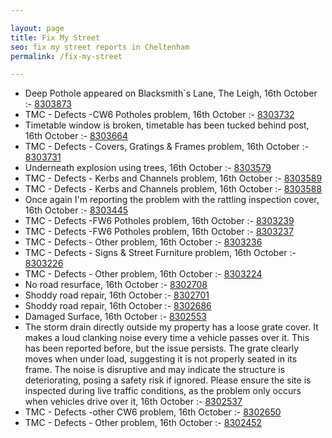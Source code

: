 ```yaml
---

layout: page
title: Fix My Street
seo: fix my street reports in Cheltenham
permalink: /fix-my-street

---
```


<!-- fix_marker starts -->

- Deep Pothole appeared on Blacksmith`s Lane, The Leigh, 16th October :- [8303873](https://www.fixmystreet.com/report/8303873)
- TMC - Defects -CW6 Potholes  problem, 16th October :- [8303732](https://www.fixmystreet.com/report/8303732)
- Timetable window is broken, timetable has been tucked behind post, 16th October :- [8303664](https://www.fixmystreet.com/report/8303664)
- TMC - Defects - Covers, Gratings & Frames problem, 16th October :- [8303731](https://www.fixmystreet.com/report/8303731)
- Underneath explosion using trees, 16th October :- [8303579](https://www.fixmystreet.com/report/8303579)
- TMC - Defects - Kerbs and Channels problem, 16th October :- [8303589](https://www.fixmystreet.com/report/8303589)
- TMC - Defects - Kerbs and Channels problem, 16th October :- [8303588](https://www.fixmystreet.com/report/8303588)
- Once again I'm reporting the problem with the rattling inspection cover, 16th October :- [8303445](https://www.fixmystreet.com/report/8303445)
- TMC - Defects -FW6 Potholes problem, 16th October :- [8303239](https://www.fixmystreet.com/report/8303239)
- TMC - Defects -FW6 Potholes problem, 16th October :- [8303237](https://www.fixmystreet.com/report/8303237)
- TMC - Defects - Other problem, 16th October :- [8303236](https://www.fixmystreet.com/report/8303236)
- TMC - Defects - Signs & Street Furniture problem, 16th October :- [8303226](https://www.fixmystreet.com/report/8303226)
- TMC - Defects - Other problem, 16th October :- [8303224](https://www.fixmystreet.com/report/8303224)
- No road resurface, 16th October :- [8302708](https://www.fixmystreet.com/report/8302708)
- Shoddy road repair, 16th October :- [8302701](https://www.fixmystreet.com/report/8302701)
- Shoddy road repair, 16th October :- [8302686](https://www.fixmystreet.com/report/8302686)
- Damaged Surface, 16th October :- [8302553](https://www.fixmystreet.com/report/8302553)
- The storm drain directly outside my property has a loose grate cover. It makes a loud clanking noise every time a vehicle passes over it. This has been reported before, but the issue persists. The grate clearly moves when under load, suggesting it is not properly seated in its frame. The noise is disruptive and may indicate the structure is deteriorating, posing a safety risk if ignored. Please ensure the site is inspected during live traffic conditions, as the problem only occurs when vehicles drive over it, 16th October :- [8302537](https://www.fixmystreet.com/report/8302537)
- TMC - Defects -other CW6 problem, 16th October :- [8302650](https://www.fixmystreet.com/report/8302650)
- TMC - Defects - Other problem, 16th October :- [8302452](https://www.fixmystreet.com/report/8302452)

<!-- fix_marker ends -->